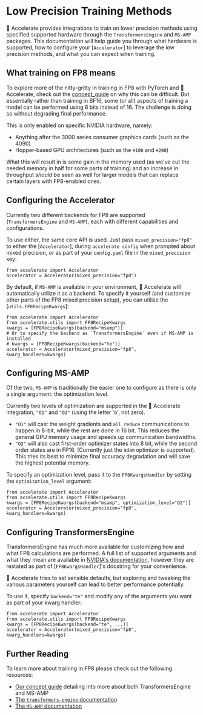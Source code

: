 <!--Copyright 2023 The HuggingFace Team. All rights reserved.

Licensed under the Apache License, Version 2.0 (the "License"); you may not use this file except in compliance with
the License. You may obtain a copy of the License at

http://www.apache.org/licenses/LICENSE-2.0

Unless required by applicable law or agreed to in writing, software distributed under the License is distributed on
an "AS IS" BASIS, WITHOUT WARRANTIES OR CONDITIONS OF ANY KIND, either express or implied. See the License for the
specific language governing permissions and limitations under the License.

⚠️ Note that this file is in Markdown but contain specific syntax for our doc-builder (similar to MDX) that may not be
rendered properly in your Markdown viewer.
-->

# Low Precision Training Methods

🤗 Accelerate provides integrations to train on lower precision methods using specified supported hardware through the `TransformersEngine` and `MS-AMP` packages. This documentation will help guide you through what hardware is supported, how to configure your [`Accelerator`] to leverage the low precision methods, and what you can expect when training. 

## What training on FP8 means

To explore more of the nitty-gritty in training in FP8 with PyTorch and 🤗 Accelerate, check out the [concept_guide](../concept_guides/low_precision_training.md) on why this can be difficult. But essentially rather than training in BF16, some (or all) aspects of training a model can be performed using 8 bits instead of 16. The challenge is doing so without degrading final performance. 

This is only enabled on specific NVIDIA hardware, namely:

* Anything after the 3000 series consumer graphics cards (such as the 4090)
* Hopper-based GPU architectures (such as the `H100` and `H200`)

What this will result in is some gain in the memory used (as we've cut the needed memory in half for some parts of training) and an increase in throughput *should* be seen as well for larger models that can replace certain layers with FP8-enabled ones.

## Configuring the Accelerator

Currently two different backends for FP8 are supported (`TransformersEngine` and `MS-AMP`), each with different capabilities and configurations. 

To use either, the same core API is used. Just pass `mixed_precision="fp8"` to either the [`Accelerator`], during `accelerate config` when prompted about mixed precision, or as part of your `config.yaml` file in the `mixed_precision` key:

```{python}
from accelerate import Accelerator
accelerator = Accelerator(mixed_precision="fp8")
```

By default, if `MS-AMP` is available in your environment, 🤗 Accelerate will automatically utilize it as a backend. To specify it yourself (and customize other parts of the FP8 mixed precision setup), you can utilize the [`utils.FP8RecipeKwargs`]:

```{python}
from accelerate import Accelerator
from accelerate.utils import FP8RecipeKwargs
kwargs = [FP8RecipeKwargs(backend="msamp")]
# Or to specify the backend as `TransformersEngine` even if MS-AMP is installed
# kwargs = [FP8RecipeKwargs(backend="te")]
accelerator = Accelerator(mixed_precision="fp8", kwarg_handlers=kwargs)
```

## Configuring MS-AMP

Of the two, `MS-AMP` is traditionally the easier one to configure as there is only a single argument: the optimization level. 

Currently two levels of optimization are supported in the 🤗 Accelerate integration, `"O1"` and `"O2"` (using the letter 'o', not zero). 

* `"O1"` will cast the weight gradients and `all_reduce` communications to happen in 8-bit, while the rest are done in 16 bit. This reduces the general GPU memory usage and speeds up communication bandwidths.
* `"O2"` will also cast first-order optimizer states into 8 bit, while the second order states are in FP16. (Currently just the `Adam` optimizer is supported). This tries its best to minimize final accuracy degradation and will save the highest potential memory.

To specify an optimization level, pass it to the `FP8KwargsHandler` by setting the `optimization_level` argument:

```{python}
from accelerate import Accelerator
from accelerate.utils import FP8RecipeKwargs
kwargs = [FP8RecipeKwargs(backend="msamp", optimization_level="O2")]
accelerator = Accelerator(mixed_precision="fp8", kwarg_handlers=kwargs)
```

## Configuring TransformersEngine

TransformersEngine has much more available for customizing how and what FP8 calculations are performed. A full list of supported arguments and what they mean are available in [NVIDIA's documentation](https://docs.nvidia.com/deeplearning/transformer-engine/user-guide/api/common.html), however they are restated as part of [`FP8KwargsHandler`]'s docstring for your convenience. 

🤗 Accelerate tries to set sensible defaults, but exploring and tweaking the various parameters yourself can lead to better performance potentially.

To use it, specify `backend="te"` and modify any of the arguments you want as part of your kwarg handler:

```{python}
from accelerate import Accelerator
from accelerate.utils import FP8RecipeKwargs
kwargs = [FP8RecipeKwargs(backend="te", ...)]
accelerator = Accelerator(mixed_precision="fp8", kwarg_handlers=kwargs)
```

## Further Reading

To learn more about training in FP8 please check out the following resources:

* [Our concept guide](../concept_guides/low_precision_training.md) detailing into more about both TransformersEngine and MS-AMP
* [The `transformers-engine` documentation](https://docs.nvidia.com/deeplearning/transformer-engine/user-guide/api/common.html)
* [The `MS-AMP` documentation](https://azure.github.io/MS-AMP/docs/)
